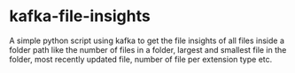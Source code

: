 # kafka-file-insights
A simple python script using kafka to get the file insights of all files inside a folder path like the number of files in a folder, largest and smallest file in the folder, most recently updated file, number of file per extension type etc.
